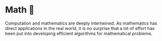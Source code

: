 # Math 🔢

Computation and mathematics are deeply intertwined. As mathematics has direct
applications in the real world, it is no surprise that a lot of effort has been
put into developing efficient algorithms for mathematical problems.
